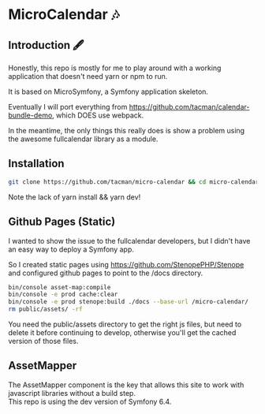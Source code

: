 # MicroCalendar 🎶

## Introduction 🖋

Honestly, this repo is mostly for me to play around with a working application that doesn't need yarn or npm to run.

It is based on MicroSymfony, a Symfony application skeleton.

Eventually I will port everything from https://github.com/tacman/calendar-bundle-demo, which DOES use webpack.

In the meantime, the only things this really does is show a problem using the awesome fullcalendar library as a module.

## Installation

```bash
git clone https://github.com/tacman/micro-calendar && cd micro-calendar && composer install && symfony server:start -d 
```

Note the lack of yarn install && yarn dev!

## Github Pages (Static)

I wanted to show the issue to the fullcalendar developers, but I didn't have an easy way to deploy a Symfony app.  

So I created static pages using https://github.com/StenopePHP/Stenope and configured github pages to point to the /docs directory.  

```bash
bin/console asset-map:compile
bin/console -e prod cache:clear
bin/console -e prod stenope:build ./docs --base-url /micro-calendar/
rm public/assets/ -rf 
```

You need the public/assets directory to get the right js files, but need to delete it before continuing to develop, otherwise you'll get the cached version of those files.

## AssetMapper

The AssetMapper component is the key that allows this site to work with javascript libraries without a build step.  
This repo is using the dev version of Symfony 6.4.
